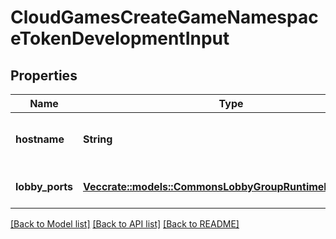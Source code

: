 # CloudGamesCreateGameNamespaceTokenDevelopmentInput

## Properties

Name | Type | Description | Notes
------------ | ------------- | ------------- | -------------
**hostname** | **String** | The hostname used for the token. | 
**lobby_ports** | [**Vec<crate::models::CommonsLobbyGroupRuntimeDockerPort>**](CommonsLobbyGroupRuntimeDockerPort.md) | A list of docker ports. | 

[[Back to Model list]](../README.md#documentation-for-models) [[Back to API list]](../README.md#documentation-for-api-endpoints) [[Back to README]](../README.md)


